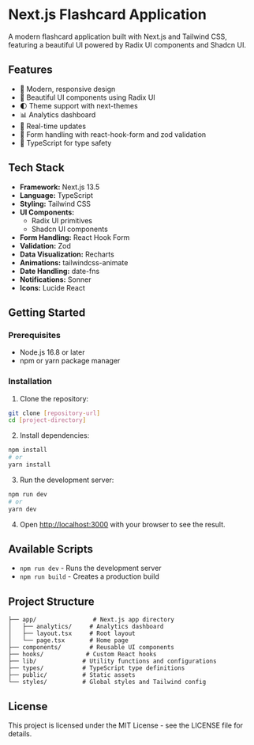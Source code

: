 # Next.js Flashcard Application

A modern flashcard application built with Next.js and Tailwind CSS, featuring a beautiful UI powered by Radix UI components and Shadcn UI.

## Features

- 📱 Modern, responsive design
- 🎨 Beautiful UI components using Radix UI
- 🌓 Theme support with next-themes
- 📊 Analytics dashboard
- 🔄 Real-time updates
- 📝 Form handling with react-hook-form and zod validation
- 🎯 TypeScript for type safety

## Tech Stack

- **Framework:** Next.js 13.5
- **Language:** TypeScript
- **Styling:** Tailwind CSS
- **UI Components:** 
  - Radix UI primitives
  - Shadcn UI components
- **Form Handling:** React Hook Form
- **Validation:** Zod
- **Data Visualization:** Recharts
- **Animations:** tailwindcss-animate
- **Date Handling:** date-fns
- **Notifications:** Sonner
- **Icons:** Lucide React

## Getting Started

### Prerequisites

- Node.js 16.8 or later
- npm or yarn package manager

### Installation

1. Clone the repository:
```bash
git clone [repository-url]
cd [project-directory]
```

2. Install dependencies:
```bash
npm install
# or
yarn install
```

3. Run the development server:
```bash
npm run dev
# or
yarn dev
```

4. Open [http://localhost:3000](http://localhost:3000) with your browser to see the result.

## Available Scripts

- `npm run dev` - Runs the development server
- `npm run build` - Creates a production build


## Project Structure

```
├── app/                # Next.js app directory
│   ├── analytics/     # Analytics dashboard
│   ├── layout.tsx     # Root layout
│   └── page.tsx       # Home page
├── components/        # Reusable UI components
├── hooks/            # Custom React hooks
├── lib/             # Utility functions and configurations
├── types/           # TypeScript type definitions
├── public/          # Static assets
└── styles/          # Global styles and Tailwind config
```


## License

This project is licensed under the MIT License - see the LICENSE file for details.


